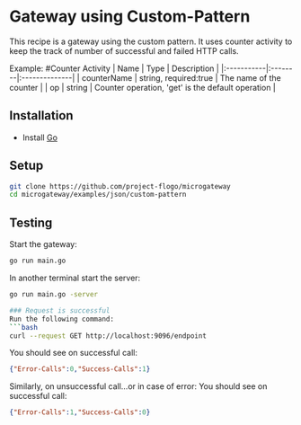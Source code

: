 # Gateway using Custom-Pattern
This recipe is a gateway using the custom pattern. It uses counter activity to keep the track of number of successful
and failed HTTP calls.

Example:
#Counter Activity
| Name   |  Type   | Description   |
|:-----------|:--------|:--------------|
| counterName | string, required:true | The name of the counter |
| op | string | Counter operation, 'get' is the default operation |


## Installation
* Install [Go](https://golang.org/)

## Setup
```bash
git clone https://github.com/project-flogo/microgateway
cd microgateway/examples/json/custom-pattern
```

## Testing
Start the gateway:
```bash
go run main.go
```
In another terminal start the server:
```bash
go run main.go -server

### Request is successful
Run the following command:
```bash
curl --request GET http://localhost:9096/endpoint
```

You should see on successful call:
```json
{"Error-Calls":0,"Success-Calls":1}
```

Similarly, on unsuccessful call...or in case of error:
You should see on successful call:
```json
{"Error-Calls":1,"Success-Calls":0}
```
